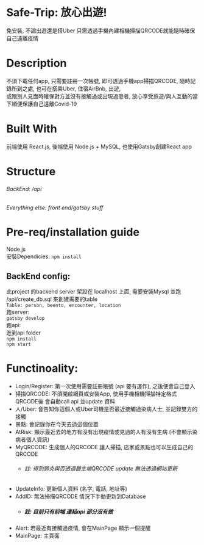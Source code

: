 # Safe-Trip: 放心出遊!
免安裝, 不論出遊還是搭Uber 只需透過手機內建相機掃描QRCODE就能隨時確保自己遠離疫情

# Description
不須下載任何app, 只需要註冊一次帳號, 即可透過手機app掃描QRCODE, 隨時記錄所到之處, 也可在搭乘Uber, 住宿AirBnb, 出遊, <br/>
或跟別人見面時確保對方並沒有接觸過或出現過患者, 放心享受旅遊/與人互動的當下順便保護自己遠離Covid-19

# Built With
前端使用 React.js, 後端使用 Node.js + MySQL, 也使用Gatsby創建React app


# Structure
###### BackEnd: /api <br/>
###### Everything else: front end/gatsby stuff

# Pre-req/installation guide
Node.js <br/>
安裝Dependicies:
 `npm install`
 ## BackEnd config:
此project 的backend server 架設在 localhost 上面, 需要安裝Mysql 並跑 /api/create_db.sql 來創建需要的table <br />
`Table: person, beento, encounter, location` <br/>
跑server: <br/>
`gatsby develop` <br />
跑api: <br/>
進到api folder <br/>
`npm install` <br/>
`npm start`

# Functinoality:
  - Login/Register: 第一次使用需要註冊帳號 (api 要有運作), 之後便會自己登入
  - 掃描QRCODE: 不須開啟網頁或安裝App, 使用手機相機掃描特定格式QRCODE後 會自動call api 並update 資料
  - 人/Uber: 會告知你這個人或Uber司機是否最近接觸過染病人士, 並記錄雙方的接觸
  - 景點: 會記錄你在今天去過這個位置
  - AtRisk: 顯示最近去的地方有沒有出現疫情或見過的人有沒有生病 (不會顯示染病者個人資訊)
  - MyQRCODE: 生成個人的QRCODE 讓人掃描, 店家或景點也可以生成自己的QRCODE
    - ###### 註: 得到肺炎與否透過醫生端QRCODE update 無法透過網站更新
  - UpdateInfo: 更新個人資料 (名字, 電話, 地址等)
  - AddID: 無法掃描QRCODE 情況下手動更新到Database
    - ##### 註: 目前只有前端 連結api 部分沒有做
  - Alert: 若最近有接觸過疫情, 會在MainPage 顯示一個提醒
  - MainPage: 主頁面

